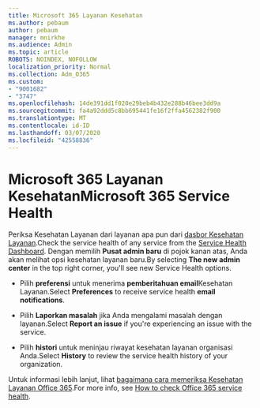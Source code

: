 ```yaml
---
title: Microsoft 365 Layanan Kesehatan
ms.author: pebaum
author: pebaum
manager: mnirkhe
ms.audience: Admin
ms.topic: article
ROBOTS: NOINDEX, NOFOLLOW
localization_priority: Normal
ms.collection: Adm_O365
ms.custom:
- "9001682"
- "3747"
ms.openlocfilehash: 14de391dd1f020e29beb4b432e288b46bee3dd9a
ms.sourcegitcommit: fa4a92ddd5c8bb695441fe16f2ffa4562382f900
ms.translationtype: MT
ms.contentlocale: id-ID
ms.lasthandoff: 03/07/2020
ms.locfileid: "42558836"
---
```

# <a name="microsoft-365-service-health"></a><span data-ttu-id="fff3f-102">Microsoft 365 Layanan Kesehatan</span><span class="sxs-lookup"><span data-stu-id="fff3f-102">Microsoft 365 Service Health</span></span>


<span data-ttu-id="fff3f-103">Periksa Kesehatan Layanan dari layanan apa pun dari [dasbor Kesehatan Layanan](https://admin.microsoft.com/Adminportal/Home?source=applauncher#/servicehealth).</span><span class="sxs-lookup"><span data-stu-id="fff3f-103">Check the service health of any service from the [Service Health Dashboard](https://admin.microsoft.com/Adminportal/Home?source=applauncher#/servicehealth).</span></span> <span data-ttu-id="fff3f-104">Dengan memilih **Pusat admin baru** di pojok kanan atas, Anda akan melihat opsi kesehatan layanan baru.</span><span class="sxs-lookup"><span data-stu-id="fff3f-104">By selecting **The new admin center** in the top right corner, you'll see new Service Health options.</span></span>

- <span data-ttu-id="fff3f-105">Pilih **preferensi** untuk menerima **pemberitahuan email**Kesehatan Layanan.</span><span class="sxs-lookup"><span data-stu-id="fff3f-105">Select **Preferences** to receive service health **email notifications**.</span></span>

- <span data-ttu-id="fff3f-106">Pilih **Laporkan masalah** jika Anda mengalami masalah dengan layanan.</span><span class="sxs-lookup"><span data-stu-id="fff3f-106">Select **Report an issue** if you're experiencing an issue with the service.</span></span>

- <span data-ttu-id="fff3f-107">Pilih **histori** untuk meninjau riwayat kesehatan layanan organisasi Anda.</span><span class="sxs-lookup"><span data-stu-id="fff3f-107">Select **History** to review the service health history of your organization.</span></span> 

<span data-ttu-id="fff3f-108">Untuk informasi lebih lanjut, lihat [bagaimana cara memeriksa Kesehatan Layanan Office 365](https://docs.microsoft.com/en-us/office365/enterprise/view-service-health).</span><span class="sxs-lookup"><span data-stu-id="fff3f-108">For more info, see [How to check Office 365 service health](https://docs.microsoft.com/en-us/office365/enterprise/view-service-health).</span></span> 